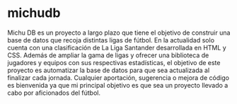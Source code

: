 # michudb

Michu DB es un proyecto a largo plazo que tiene el objetivo de construir una base de datos que recoja distintas ligas de fútbol. En la actualidad solo cuenta con una clasificación de La Liga Santander desarrollada en HTML y CSS. Además de ampliar la gama de ligas y ofrecer una biblioteca de jugadores y equipos con sus respectivas estadísticas, el objetivo de este proyecto es automatizar la base de datos para que sea actualizada al finalizar cada jornada. Cualquier aportación, sugerencia o mejora de código es bienvenida ya que mi principal objetivo es que sea un proyecto llevado a cabo por aficionados del fútbol.
